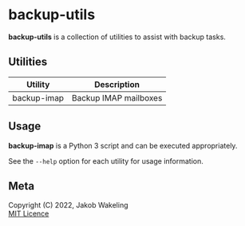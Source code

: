 # backup-utils

**backup-utils** is a collection of utilities to assist with backup tasks.

## Utilities

| Utility          | Description                      |
| ---------------- | -------------------------------- |
| backup-imap      | Backup IMAP mailboxes            |

## Usage

**backup-imap** is a Python 3 script and can be executed appropriately.

See the `--help` option for each utility for usage information.

## Meta

Copyright (C) 2022, Jakob Wakeling  
[MIT Licence](https://opensource.org/licenses/MIT)
